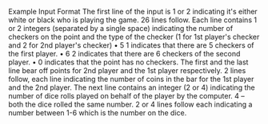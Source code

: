 Example Input Format
The first line of the input is 1 or 2 indicating it's either white or black who is playing the game. 26 lines follow. Each line contains 1 or 2 integers (separated by a single space) indicating the number of checkers on the point and the type of the checker (1 for 1st player's checker and 2 for 2nd player's checker)
• 5 1 indicates that there are 5 checkers of the first player.
• 6 2 indicates that there are 6 checkers of the second player.
• 0 indicates that the point has no checkers. The first and the last line bear off points for 2nd player and the 1st player respectively.
2 lines follow, each line indicating the number of coins in the bar for the 1st player and the 2nd player. 
The next line contains an integer (2 or 4) indicating the number of dice rolls played on behalf of the player by the computer. 4 – both the dice rolled the same number. 2 or 4 lines follow each indicating a number between 1-6 which is the number on the dice.
